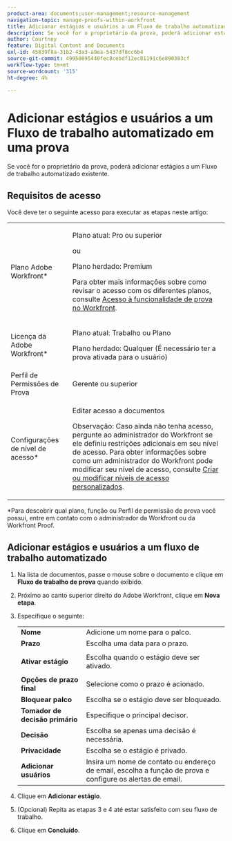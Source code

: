 ```yaml
---
product-area: documents;user-management;resource-management
navigation-topic: manage-proofs-within-workfront
title: Adicionar estágios e usuários a um Fluxo de trabalho automatizado em uma prova
description: Se você for o proprietário da prova, poderá adicionar estágios a um Fluxo de trabalho automatizado existente.
author: Courtney
feature: Digital Content and Documents
exl-id: 45839f8a-31b2-43a3-a9ea-5437df8cc6b4
source-git-commit: 49950895440fec8cebdf12ec81191c6e890383cf
workflow-type: tm+mt
source-wordcount: '315'
ht-degree: 4%

---
```


# Adicionar estágios e usuários a um Fluxo de trabalho automatizado em uma prova

Se você for o proprietário da prova, poderá adicionar estágios a um Fluxo de trabalho automatizado existente.

## Requisitos de acesso

Você deve ter o seguinte acesso para executar as etapas neste artigo:

<table style="table-layout:auto"> 
 <col> 
 <col> 
 <tbody> 
  <tr> 
   <td role="rowheader">Plano Adobe Workfront*</td> 
   <td> <p>Plano atual: Pro ou superior</p> <p>ou</p> <p>Plano herdado: Premium</p> <p>Para obter mais informações sobre como revisar o acesso com os diferentes planos, consulte <a href="/help/quicksilver/administration-and-setup/manage-workfront/configure-proofing/access-to-proofing-functionality.md" class="MCXref xref">Acesso à funcionalidade de prova no Workfront</a>.</p> </td> 
  </tr> 
  <tr> 
   <td role="rowheader">Licença da Adobe Workfront*</td> 
   <td> <p>Plano atual: Trabalho ou Plano</p> <p>Plano herdado: Qualquer (É necessário ter a prova ativada para o usuário)</p> </td> 
  </tr> 
  <tr> 
   <td role="rowheader">Perfil de Permissões de Prova </td> 
   <td>Gerente ou superior</td> 
  </tr> 
  <tr> 
   <td role="rowheader">Configurações de nível de acesso*</td> 
   <td> <p>Editar acesso a documentos</p> <p>Observação: Caso ainda não tenha acesso, pergunte ao administrador do Workfront se ele definiu restrições adicionais em seu nível de acesso. Para obter informações sobre como um administrador do Workfront pode modificar seu nível de acesso, consulte <a href="../../../administration-and-setup/add-users/configure-and-grant-access/create-modify-access-levels.md" class="MCXref xref">Criar ou modificar níveis de acesso personalizados</a>.</p> </td> 
  </tr> 
 </tbody> 
</table>

&#42;Para descobrir qual plano, função ou Perfil de permissão de prova você possui, entre em contato com o administrador da Workfront ou da Workfront Proof.

## Adicionar estágios e usuários a um fluxo de trabalho automatizado

1. Na lista de documentos, passe o mouse sobre o documento e clique em **Fluxo de trabalho de prova** quando exibido.
1. Próximo ao canto superior direito do Adobe Workfront, clique em **Nova etapa**.
1. Especifique o seguinte:

   <table style="table-layout:auto"> 
    <col> 
    <col> 
    <tbody> 
     <tr> 
      <td role="rowheader"><strong>Nome</strong> </td> 
      <td>Adicione um nome para o palco.</td> 
     </tr> 
     <tr> 
      <td role="rowheader"><strong>Prazo</strong> </td> 
      <td>Escolha uma data para o prazo.</td> 
     </tr> 
     <tr> 
      <td role="rowheader"> <p><strong>Ativar estágio</strong> </p> </td> 
      <td>Escolha quando o estágio deve ser ativado.</td> 
     </tr> 
     <tr> 
      <td role="rowheader"><strong>Opções de prazo final</strong> </td> 
      <td>Selecione como o prazo é acionado.</td> 
     </tr> 
     <tr> 
      <td role="rowheader"><strong>Bloquear palco</strong> </td> 
      <td>Escolha se o estágio deve ser bloqueado.</td> 
     </tr> 
     <tr> 
      <td role="rowheader"><strong>Tomador de decisão primário</strong> </td> 
      <td>Especifique o principal decisor.</td> 
     </tr> 
     <tr> 
      <td role="rowheader"><strong>Decisão</strong> </td> 
      <td>Escolha se apenas uma decisão é necessária. </td> 
     </tr> 
     <tr> 
      <td role="rowheader"><strong>Privacidade</strong> </td> 
      <td>Escolha se o estágio é privado.</td> 
     </tr> 
     <tr> 
      <td role="rowheader"><strong>Adicionar usuários</strong> </td> 
      <td>Insira um nome de contato ou endereço de email, escolha a função de prova e configure os alertas de email.</td> 
     </tr> 
    </tbody> 
   </table>

1. Clique em **Adicionar estágio**.
1. (Opcional) Repita as etapas 3 e 4 até estar satisfeito com seu fluxo de trabalho.
1. Clique em **Concluído**.
